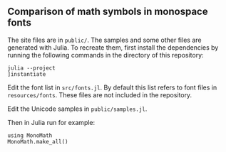 ## Comparison of math symbols in monospace fonts

The site files are in `public/`. The samples and some other files are generated
with Julia. To recreate them, first install the dependencies by running the
following commands in the directory of this repository:

```
julia --project
]instantiate
```

Edit the font list in `src/fonts.jl`. By default this list refers to font files
in `resources/fonts`. These files are not included in the repository.

Edit the Unicode samples in `public/samples.jl`.

Then in Julia run for example:

```
using MonoMath
MonoMath.make_all()
```
